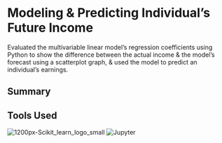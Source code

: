 # Modeling & Predicting Individual’s Future Income

Evaluated the multivariable linear model’s regression coefficients using Python to show the difference between the actual income & the model’s forecast using a scatterplot graph, & used the model to predict an individual’s earnings.

## Summary



## Tools Used

![1200px-Scikit_learn_logo_small](https://user-images.githubusercontent.com/94376039/149968268-3bba194b-1d37-491c-b68a-633561bcadf7.png)  ![Jupyter](https://user-images.githubusercontent.com/94376039/149968524-af954138-5b5e-4dfc-9fce-6f43b85db665.jpg)
